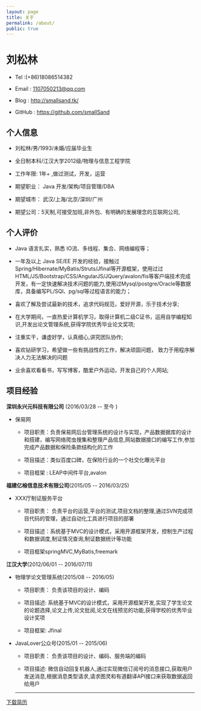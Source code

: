 ```yaml
---
layout: page
title: 关于
permalink: /about/
public: true
---
```



# 刘松林

- Tel :(+86)18086514382

- Email : 1107050213@qq.com

- Blog : http://smallsand.tk/

- GitHub : https://github.com/smallSand

## 个人信息

- 刘松林/男/1993/未婚/应届毕业生

- 全日制本科/江汉大学2012级/物理与信息工程学院

- 工作年限: 1年+ ,做过测试，开发，运营

- 期望职业： Java 开发/架构/项目管理/DBA

- 期望城市： 武汉/上海/北京/深圳/广州

- 期望公司：5天制,可接受加班,非外包、有明确的发展理念的互联网公司,

## 个人评价

- Java 语言扎实，熟悉 IO流、多线程、集合、网络编程等；

- 一年及以上 Java SE/EE 开发的经验，接触过 Spring/Hibernate/MyBatis/Struts/Jfinal等开源框架，使用过过 HTML/JS/Bootstrap/CSS/AngularJS/JQuery/avalon/fis等客户端技术完成开发，有一定快速解决技术问题的能力,使用过Mysql/postgre/Oracle等数据库，具备编写PL/SQl、pg/sql等过程语言的能力；

- 喜欢了解及尝试最新的技术，追求代码规范，爱好开源，乐于技术分享;

- 在大学期间，一直热爱计算机学习，取得计算机二级C证书，运用自学编程知识,开发出论文管理系统,获得学院优秀毕业论文奖项;

- 注重实干，谦虚好学，认真细心,讲究团队协作;

- 喜欢钻研学习，希望做一些有挑战性的工作，解决顽固问题， 致力于用程序解决人力无法解决的问题

- 业余喜欢看看书，写写博客，酷爱户外运动，开发自己的个人网站;


## 项目经验

**深圳永兴元科技有限公司** (2016/03/28  --  至今 )

- 保易网
 
  - 项目职责：负责保易网后台管理系统的设计与实现，产品数据据库的设计和搭建，编写网络爬虫搜集和整理产品信息,网站数据接口的编写工作,参加完成产品数据和保险条款结构化的工作
  
  - 项目描述：类似百度口碑，在保险行业的一个社交化曝光平台
  
  - 项目框架 : LEAP中间件平台,avalon

**福建亿榕信息技术有限公司**(2015/05  -- 2016/03/25)

- XXX厅制证服务平台

  - 项目职责： 负责平台的运营,平台的测试,项目文档的整理,通过SVN完成项目代码的管理，通过自动化工具进行项目的部署
 
  - 项目描述：系统基于MVC的设计模式，采用开源框架开发，控制生产过程和数据调度,制证情况查询,制证数据统计等功能
  
  - 项目框架springMVC,MyBatis,freemark
 
**江汉大学**(2012/06/01  --  2016/07/11)

- 物理学论文管理系统(2015/08  --  2016/05)

  - 项目职责： 负责该项目的设计、编码

  - 项目描述: 系统基于MVC的设计模式，采用开源框架开发,实现了学生论文的论题选择,论文上传,论文批阅,论文在线预览的功能,获得学校的优秀毕业设计奖项
  
  - 项目框架: Jfinal
 
- JavaLover公众号(2015/01  --  2015/06)

  - 项目职责： 负责该项目的设计、编码、服务端的编码

  - 项目描述: 微信自动回复机器人,通过实现微信订阅号的消息接口,获取用户发送消息,根据消息类型请求,请求图灵和有道翻译API接口来获取数据返回给用户
  
  -------
  
 [下载简历](http://sml9520.oschina.io/smallsand/image/about.pdf)